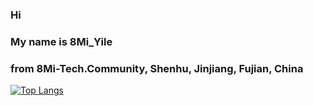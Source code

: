 ### Hi 
### My name is 8Mi_Yile 
### from 8Mi-Tech.Community, Shenhu, Jinjiang, Fujian, China

[![Top Langs](https://github-readme-stats.vercel.app/api/top-langs/?username=8MiYile&layout=compact)](https://github.com/8MiYile/github-readme-stats)
